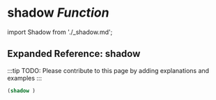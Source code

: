 # **shadow** *Function*

import Shadow from './_shadow.md';

<Shadow />

## Expanded Reference: shadow

:::tip
TODO: Please contribute to this page by adding explanations and examples
:::

```lisp
(shadow )
```
